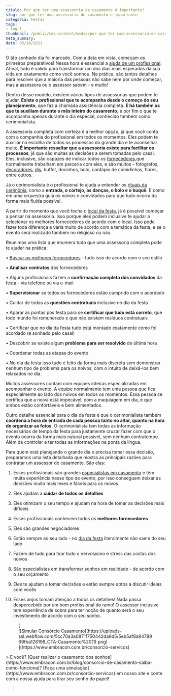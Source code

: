 ```yaml
---
titulo: Por que ter uma assessoria de casamento é importante?
slug: por-que-ter-uma-assessoria-de-casamento-e-importante
categoria: Festas
tags:
- tag-1
thumbnail: /public/cms-content/media/por-que-ter-uma-assessoria-de-casamento-e-importante.jpg
meta_summary: 
date: 05/10/2021
---
```

O tão sonhado dia foi marcado. Com a data em vista, começam os primeiros preparativos! Nessa hora é essencial a [ajuda de um profissional](https://www.embracon.com.br/blog/cerimonial-de-casamento-vale-a-pena-contratar). Afinal, tudo é válido para transformar um dos dias mais esperados da sua vida em exatamente como você sonhou. Na prática, são tantos detalhes para resolver que a maioria das pessoas não sabe nem por onde começar, mas a assessora ou o assessor sabem - e muito!

Dentro desse modelo, existem vários tipos de assessorias que podem te ajudar. **Existe o profissional que te acompanha desde o começo do seu planejamento**, que faz a chamada assistência completa. **E há também os que te auxiliam durante o mês inteiro do casamento**; e por fim o que te acompanha apenas durante o dia especial, conhecido também como cerimonialista.

A assessoria completa com certeza é a melhor opção, já que você conta com a companhia do profissional em todos os momentos. Eles podem te auxiliar na escolha de todos os processos do grande dia e te aconselhar muito. **É importante ressaltar que a assessoria existe para facilitar os processos**, já que são muitas as decisões a serem tomadas pelo casal. Eles, inclusive, são capazes de indicar todos os [fornecedores ](https://www.embracon.com.br/blog/fornecedores-para-casamentos-escolha-bem-e-negocie-os-precos)que normalmente trabalham em parceria com eles, e são muitos - fotógrafos, [decoradores](https://www.embracon.com.br/blog/conheca-as-principais-tendencias-em-decoracao-de-casamento), [djs](https://www.embracon.com.br/blog/musica-de-festa-faca-uma-playlist-arrebatadora), buffet, docinhos, bolo, cardápio de comidinhas, flores, entre outros.

Já o cerimonialista é o profissional te ajuda a entender os [rituais da cerimônia](https://www.embracon.com.br/blog/cerimonia-e-festa-de-casamento-juntos-ou-separados), como a **entrada, o cortejo, as danças, o bolo e o buquê**. E como em uma orquestra guia os noivos e convidados para que tudo ocorra da forma mais fluida possível.

A partir do momento que você fecha o [local da festa](https://www.embracon.com.br/blog/6-dicas-para-voce-organizar-seu-casamento-nas-montanhas), já é possível começar a pensar na assessoria. Isso porque eles podem inclusive te ajudar a selecionar os melhores fornecedores de acordo com o local. Isso pode fazer toda diferença e varia muito de acordo com a temática da festa, e se o evento será realizado também no religioso ou não.

Reunimos uma lista que enumera tudo que uma assessoria completa pode te ajudar na prática:

 • [Buscar os melhores fornecedores](https://www.embracon.com.br/blog/bebidas-no-casamento-como-escolher-e-calcular-a-quantidade-adequada) - tudo isso de acordo com o seu estilo

 • **Analisar contratos** dos fornecedores

 • Alguns profissionais fazem a **confirmação completa dos convidados** da festa - via telefone ou via e-mail

 • **Supervisionar** se todos os fornecedores estão cumprido com o acordado

 • Cuidar de todas as **questões contratuais** inclusive no dia da festa

 • Aparar as pontas pós festa para se **certificar que tudo está correto**, que todo mundo foi remunerado e que não existem resíduos contratuais

 • Certificar que no dia da festa tudo está montado exatamente como foi acordado (e sonhado pelo casal)

 • Descobrir se existe algum **problema para ser resolvido** de última hora

 • Coordenar todas as etapas do evento

 • No dia da festa isso tudo é feito da forma mais discreta sem demonstrar nenhum tipo de problema para os noivos, com o intuito de deixá-los bem relaxados no dia.

Muitos assessores contam com equipes inteiras especializadas em acompanhar o evento. A equipe normalmente tem uma pessoa que fica especialmente ao lado dos noivos em todos os momentos. Essa pessoa se certifica que a noiva está impecável, com a maquiagem em dia, e que ambos estão confortáveis e bem alimentados.

Outro detalhe essencial para o dia da festa é que o cerimonialista também **coordena a hora de entrada de cada pessoa tanto no altar, quanto na hora de organizar as fotos**. O cerimonialista tem todas as informação necessárias de tempo da festa para justamente cruzar fazer com que o evento ocorra da forma mais natural possível, sem nenhum contratempo. Além de controlar e ter todas as informações na ponta da língua.

Para quem está planejando o grande dia e precisa tomar essa decisão, preparamos uma lista detalhada que mostra as principais razões para contratar um assessor de casamento. São elas:

 1. Esses profissionais são grandes [especialistas em casamento](https://www.embracon.com.br/blog/6-tendencias-de-casamento-que-voce-precisa-conhecer) e têm muita experiência nesse tipo de evento, por isso conseguem deixar as decisões muito mais leves e fáceis para os noivos

 2. Eles ajudam a **cuidar de todos os detalhes**

 3. Eles otimizam o seu tempo e ajudam na hora de tomar as decisões mais difíceis

 4. Esses profissionais conhecem todos os **melhores fornecedores**

 5. Eles são grandes negociadores

 6. Estão sempre ao seu lado - no [dia da festa](https://www.embracon.com.br/blog/festa-de-casamento-grande-ou-pequena-como-escolher) literalmente não saem do seu lado

 7. Fazem de tudo para tirar todo o nervosismo e stress das costas dos noivos

 8. São especialistas em transformar sonhos em realidade - de acordo com o seu orçamento

 9. Eles te ajudam a tomar decisões e estão sempre aptos a discutir ideias com vocês

 10. Esses anjos tomam atenção a todos os detalhes! Nada passa despercebido por um bom profissional do ramo! O assessor inclusive tem experiência de sobra para ter noção de quanto será o seu investimento de acordo com o seu sonho.

<figure class="w-richtext-figure-type-image w-richtext-align-center">[<div>![Simular Consórcio Casamento](https://uploads-ssl.webflow.com/5cc70a3a0871f750442da9d5/5eb5af8a9478969fba126198_CTA-Casamento%20(1).png)</div>](https://www.embracon.com.br/consorcio-servicos)</figure>> E você? [Quer realizar o casamento dos sonhos](https://www.embracon.com.br/blog/consorcio-de-casamento-saiba-como-funciona)? [Faça uma simulação](https://www.embracon.com.br/consorcio-servicos) em nosso site e conte com a nossa ajuda para tirar seu sonho do papel!

> ‍
